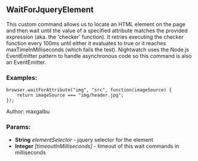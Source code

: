 

<!-- Start es6/commands/waitForJqueryElement.js -->

## WaitForJqueryElement

This custom command allows us to locate an HTML element on the page and then wait until the value of a
specified attribute matches the provided expression (aka. the 'checker' function).
It retries executing the checker function every 100ms until either it evaluates to true or it reaches
maxTimeInMilliseconds (which fails the test). Nightwatch uses the Node.js EventEmitter pattern to handle
asynchronous code so this command is also an EventEmitter.
### Examples:

    browser.waitForAttribute("img", "src", function(imageSource) {
        return imageSource === "img/header.jpg";
    });

Author: maxgalbu

### Params:

* **String** *elementSelector* - jquery selector for the element
* **Integer** *[timeoutInMilliseconds]* - timeout of this wait commands in milliseconds

<!-- End es6/commands/waitForJqueryElement.js -->

